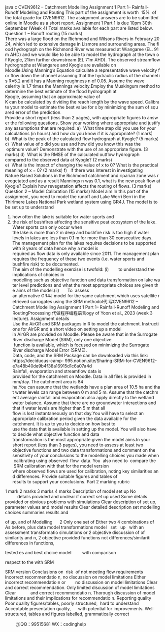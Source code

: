 java c
CVEN9612 – Catchment Modelling 
Assignment 1 Part 1– Rainfall-Runoff Modeling and Routing 
This part of the assignment is worth  15%  of the total grade for CVEN9612. The assignment answers are to be submitted online in Moodle as a short report.
Assignment 1 Part 1 is due 10pm 30th September (Week 4) 
Total marks available for each part are listed below.
Question 1 – Runoff routing (15 marks) There was a large flood on the Richmond and Wilsons Rivers in February 2024, which led to extensive damage in Lismore and surrounding areas. The flood hydrograph on the Richmond River was measured at Wiangaree (EL. 91m AHD) and we would like to be able to model the hydrograph at the town of Kyogle, 21km further downstream (EL 71m AHD). The observed streamflow hydrographs at Wiangaree and Kyogle are available on Moodle.Using Manning’s Equation calculate a representative wave velocity for flow down the channel assuming that the hydraulic radius of the channel is R=5.2 and it has a Manning roughness n of 0.05. Assume the wave celerity is 1.7 times the Mannings velocity.Employ the Muskingum method to determine the best estimate of the flood hydrograph at Kyogle, assuming that an approximate value of K can be calculated by dividing the reach length by the wave speed. Calibrate your model to estimate the best value for x by minimizing the sum of squared error of the prediction.
Provide a short report (less than 2 pages), with appropriate figures to answer the following questions. Show your working where appropriate and justify any assumptions that are required.
a)  What time step did you use for your calculations (in hours) and how do you know if it is appropriate? (1 mark)
b)  What is the peak of the calculated flow hydrograph at Kyogle? (5 marks)
c)  What value of x did you use and how did you know this was the  optimum value? Demonstrate with the use of an appropriate figure. (3 marks)
d)  What is the RMSE of the calculated outflow hydrograph compared to the observed data at Kyogle? (2 marks)
e)  What is the impact of changing the value of x to 0? What is the practical meaning of x = 0? (2 marks)
f)   If there was interest in investigating Nature Based Solutions in the Richmond catchment and riparian zone was revegetated and as a result Mannings n was 0.1, what is the new peak flow at Kyogle? Explain how revegetation affects the routing of flows. (3 marks)
Question 2 – Model Calibration (15 marks) 
Model aim 
In this part of the assignment, you need to model the runoff and Lake Werri Berri in the Thirlmere Lakes National Park wetland system using GR4J. The model is to be set up to understand
1. how often the lake is suitable for water sports and
2. the risk of bushfires affecting the sensitive peat ecosystem of the lake.Water sports can only occur when the lake is more than 2 m deep and bushfire risk is too high if water levels in lakes are less than 0.1 m for more than 30 consecutive days. The management plan for the lakes requires decisions to be supported with 8 years of data hence why a model is required as flow data is only available since 2011. The management plan requires the frequency of these two events (i.e. water sports and bushfire risk) to be documented.
The aim of the modelling exercise is twofold:
(i)        to understand the implications of choices in modelling such as objective function and data transformation on lake water level predictions and what the most appropriate choices are given the aims of the model.(ii)       To  assess an alternative GR4J model for the same catchment which uses satellite retrieved surrogates using the SRM methodol代 写CVEN9612 – Catchment Modelling Assignment 1 Part 1– Rainfall-Runoff Modeling and RoutingProcessing
代做程序编程语言ogy of Yoon et al., 2023 (week 3 lecture).
Assignment details Use the AirGR and SRM packages in R to model the catchment. Instructions for AirGR and a short video on setting up a model in AirGR are provided on Moodle. Please be aware that in the Surrogate River discharge Model (SRM), only one objective  function is available, which is focused on minimizing the Surrogate River discharge Model Error (SRME).
Data, code, and the SRM Package can be downloaded via this link: https://deciduous-camp- 995.notion.site/Sharing-SRM-for-CVEN9612-e7a48b40de9b4f38a16915d1c6a07a4d 
Rainfall, evaporation and streamflow data is provided for the catchment on Moodle. Data in all files is provided in mm/day. The catchment area is 84 ha.You can assume that the wetlands have a plan area of 10.5 ha and that water levels can range between 0 m and 5 m. Assume that the catchment average rainfall and evaporation also apply directly to the wetland water balance. Assume that there are no groundwater interactions and that if water levels are higher than 5 m that all flow is lost instantaneously on that day.You will have to select an appropriate calibration period given the data available for the catchment. It is up to you to decide on how best to use the data that is available in setting up the model. You will also have to decide what objective function and data transformation is the most appropriate given the model aims.In your short report (less than 3 pages), you need to assess at least two objective functions and two data transformations and comment on the sensitivity of your conclusions to the modelling choices you made when  calibrating using observed  flow  data. You  also need to  compare the  SRM calibration with that for the model version where observed flows are used for calibration, noting key similarities and differences. Provide suitable figures and tables of results to support your conclusions.
Part 2 marking rubric 

1 mark 
2 marks 
3 marks 
4 marks 
Description of model set up No           details provided and unclear if 
correct set up 
used Some details provided or obvious 
problems with simulations Clear description of set up, parameter values and model results 
Clear 
detailed 
description 
set 
modelling choices 
summaries results 
and 

of up, 
and of 
Modelling      2 
Only one set of 
Either two 
4 combinations of 
As before, plus 
data 
model 
transformations 
model   set   up   with 
an assessment 
transformatio 
simulations 
or 2 objective 
discussion of 
of similarity and 
n, 2 objective 
provided 
functions not 
differences/similariti 
differences in 
functions, 

tested 
es and best choice 
model         with 
comparison 



respect to the 
with SRM 



SRM version 
Conclusions 
on  risk  of not meeting flow requirements 
Incorrect 
recommendatio n, no discussion on model limitations 
Either incorrect recommendatio n or        no discussion on 
model 
limitations 
Clear and correct recommendation. 
Only limited discussion of model limitations 
Clear            and 
correct 
recommendatio n. Thorough discussion of model 
limitations and 
their 
implications for recommendatio 
n. 
Reporting quality 
Poor quality figures/tables, 
poorly 
structured,  hard to understand 
Acceptable 
presentation 
quality,      with potential for improvements. Well structured, tables and figures labelled, 
grammatically correct 




         
加QQ：99515681  WX：codinghelp

